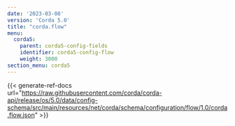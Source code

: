 ```yaml
---
date: '2023-03-08'
version: 'Corda 5.0'
title: "corda.flow"
menu:
  corda5:
    parent: corda5-config-fields
    identifier: corda5-config-flow
    weight: 3000
section_menu: corda5
---
```


{{< generate-ref-docs url="https://raw.githubusercontent.com/corda/corda-api/release/os/5.0/data/config-schema/src/main/resources/net/corda/schema/configuration/flow/1.0/corda.flow.json" >}}